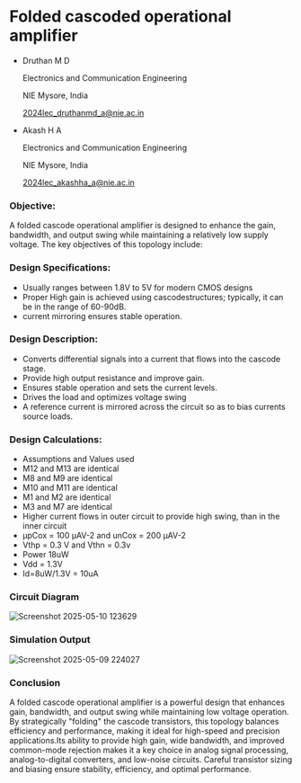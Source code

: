 # Folded cascoded operational amplifier

- Druthan M D

  Electronics and Communication Engineering

  NIE Mysore, India

  2024lec_druthanmd_a@nie.ac.in

- Akash H A

  Electronics and Communication Engineering

  NIE Mysore, India
  
  2024lec_akashha_a@nie.ac.in

### Objective:
   A folded cascode operational amplifier is designed to enhance the gain, bandwidth, and output swing while maintaining a relatively low supply voltage. The key objectives of this topology include:

### Design Specifications: 
 - Usually ranges between 1.8V to 5V for modern CMOS designs
 - Proper High gain is achieved using cascodestructures; typically, it can be in the range of 60-90dB.
 - current mirroring ensures stable operation.

### Design Description:

- Converts differential signals into a current that flows into the cascode stage.
- Provide high output resistance and improve gain.
- Ensures stable operation and sets the current levels.
- Drives the load and optimizes voltage swing
- A reference current is mirrored across the circuit so as to bias currents source loads.

### Design Calculations:
- Assumptions and Values used
- M12 and M13 are identical
- M8 and M9 are identical
- M10 and M11 are identical
- M1 and M2 are identical
- M3 and M7 are identical
- Higher current flows in outer circuit to provide high swing, than in the inner circuit
- µpCox = 100 μAV-2 and unCox = 200 μAV-2
- Vthp = 0.3 V and Vthn = 0.3v
- Power 18uW
- Vdd = 1.3V
- Id=8uW/1.3V = 10uA

### Circuit Diagram

![Screenshot 2025-05-10 123629](https://github.com/user-attachments/assets/79f6b27e-9616-4555-869c-05283a5df01a)

### Simulation Output

![Screenshot 2025-05-09 224027](https://github.com/user-attachments/assets/00c394ac-6fa8-4dc7-b544-5d8ada2bfcc5)

### Conclusion 
A folded cascode operational amplifier is a powerful design that enhances gain, bandwidth, and output swing while maintaining low voltage operation. By strategically "folding" the cascode transistors, this topology balances efficiency and performance, making it ideal for high-speed and precision applications.Its ability to provide high gain, wide bandwidth, and improved common-mode rejection makes it a key choice in analog signal processing, analog-to-digital converters, and low-noise circuits. Careful transistor sizing and biasing ensure stability, efficiency, and optimal performance.
